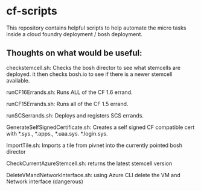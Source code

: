 # cf-scripts

This repository contains helpful scripts to help automate the micro tasks inside
a cloud foundry deployment / bosh deployment.


## Thoughts on what would be useful:
checkstemcell.sh: Checks the bosh director to see what stemcells are deployed.
it then checks bosh.io to see if there is a newer stemcell available.

runCF16Errands.sh: Runs ALL of the CF 1.6 errand.

runCF15Errands.sh: Runs all of the CF 1.5 errand.

runSCSerrands.sh: Deploys and registers SCS errands.

GenerateSelfSignedCertificate.sh: Creates a self signed CF compatible cert with
*.sys.<domain>, *.apps.<domain>, *.uaa.sys.<domain> *.login.sys.<domain>

ImportTile.sh: Imports a tile from pivnet into the currently pointed bosh director

CheckCurrentAzureStemcell.sh: returns the latest stemcell version

DeleteVMandNetworkInterface.sh: using Azure CLI delete the VM and Network interface (dangerous)

